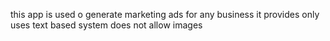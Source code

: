 this app is used o generate marketing ads for any business 
it provides only uses text based system does not allow images
